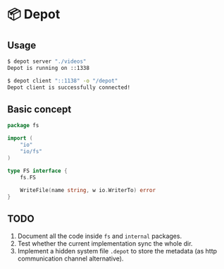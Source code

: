 # 📦 Depot

## Usage

```bash
$ depot server "./videos"
Depot is running on ::1338
```

```bash
$ depot client "::1138" -o "/depot"
Depot client is successfully connected!
```

## Basic concept

```go
package fs

import (
	"io"
    "io/fs"
)

type FS interface {
    fs.FS
    
    WriteFile(name string, w io.WriterTo) error
}
``` 

## TODO

1. Document all the code inside `fs` and `internal` packages.
2. Test whether the current implementation sync the whole dir.
3. Implement a hidden system file `.depot` to store the metadata (as http communication channel alternative).

